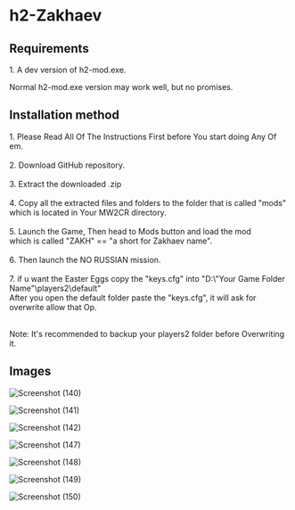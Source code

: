 # h2-Zakhaev

<h2>Requirements</h2>
1. A dev version of h2-mod.exe.
<p>Normal h2-mod.exe version may work well, but no promises.</p>

<h2>Installation method</h2>
1. Please Read All Of The Instructions First before You start doing Any Of em.<br><br>
2. Download GitHub repository.<br><br>
3. Extract the downloaded .zip<br><br>
4. Copy all the extracted files and folders to the folder that is called "mods"<br>which is located in Your MW2CR directory.<br><br>
5. Launch the Game, Then head to Mods button and load the mod<br>which is called "ZAKH" == "a short for Zakhaev name".<br><br>
6. Then launch the NO RUSSIAN mission.<br><br>
7. if u want the Easter Eggs copy the "keys.cfg" into "D:\"Your Game Folder Name"\players2\default"<br>After you open the default folder paste the "keys.cfg", it will ask for overwrite allow that Op.
<br><br>
<p>Note: It's recommended to backup your players2 folder before Overwriting it.</p>

<h2>Images</h2>

![Screenshot (140)](https://github.com/3bdulra7manAmir/h2-Zakhaev/assets/64253660/5bff578b-298b-444c-ad0b-a4587944e4f1)

![Screenshot (141)](https://github.com/3bdulra7manAmir/h2-Zakhaev/assets/64253660/6e8d74d0-ed83-4316-bd88-b77614022b52)

![Screenshot (142)](https://github.com/3bdulra7manAmir/h2-Zakhaev/assets/64253660/11fa00e1-6ad3-4ebe-b5fd-be12a9ad930a)

![Screenshot (147)](https://github.com/3bdulra7manAmir/h2-Zakhaev/assets/64253660/7457199a-4da8-4fa0-8e15-c93be9fcfaae)

![Screenshot (148)](https://github.com/3bdulra7manAmir/h2-Zakhaev/assets/64253660/2acb5436-4b23-4ae7-b0fa-fe10e9767f10)

![Screenshot (149)](https://github.com/3bdulra7manAmir/h2-Zakhaev/assets/64253660/58688203-c3f6-47c5-aad8-7a5df003960c)

![Screenshot (150)](https://github.com/3bdulra7manAmir/h2-Zakhaev/assets/64253660/ff201fdf-aafe-478f-a86f-75a3efd5b4dd)

